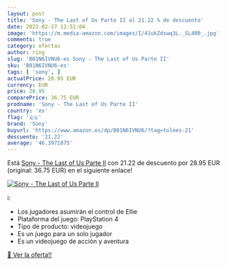 ```yaml
---
layout: post
title: 'Sony - The Last of Us Parte II al 21.22 % de descuento'
date: 2021-02-27 12:51:04
image: 'https://m.media-amazon.com/images/I/41ukZdswq3L._SL400_.jpg'
comments: true
category: ofertas
author: ring
slug: 'B01N6IVNU6-es Sony - The Last of Us Parte II'
sku: 'B01N6IVNU6-es'
tags: [ 'sony', ]
actualPrice: 28.95 EUR
currency: EUR
price: 28.95
comparePrice: 36.75 EUR
prodname: 'Sony - The Last of Us Parte II'
country: 'es'
flag: '🇪🇸'
brand: 'Sony'
buyurl: 'https://www.amazon.es/dp/B01N6IVNU6/?tag=tolees-21'
descuento: '21.22'
average: '46.3971875'
---
```


Está [Sony - The Last of Us Parte II](https://www.amazon.es/dp/B01N6IVNU6/?tag=tolees-21) con 21.22 de descuento por 28.95 EUR (original: 36.75 EUR) en el siguiente enlace!

[![Sony - The Last of Us Parte II](https://m.media-amazon.com/images/I/41ukZdswq3L._SL400_.jpg)](https://www.amazon.es/dp/B01N6IVNU6/?tag=tolees-21)

ℹ️:

- Los jugadores asumirán el control de Ellie
- Plataforma del juego: PlayStation 4
- Tipo de producto: videojuego
- Es un juego para un solo jugador
- Es un videojuego de acción y aventura

[🛒 Ver la oferta!!](https://www.amazon.es/dp/B01N6IVNU6/?tag=tolees-21)
